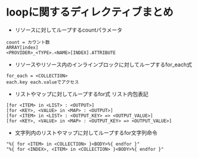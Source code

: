 # loopに関するディレクティブまとめ
* リソースに対してループするcountパラメータ
```
count = カウント数
ARRAY[index]
<PROVIDER>_<TYPE>.<NAME>[INDEX].ATTRIBUTE
```

* リソースやリソース内のインラインブロックに対してループするfor_each式
```
for_each = <COLLECTION>
each.key each.valueでアクセス
```

* リストやマップに対してループするfor式
リスト内包表記
```
[for <ITEM> in <LIST> : <OUTPUT>]
[for <KEY>, <VALUE> in <MAP> : <OUTPUT>]
[for <ITEM> in <LIST> : <OUTPUT_KEY> => <OUTPUT_VALUE>]
[for <KEY>, <VALUE> in <MAP> : <OUTPUT_KEY> => <OUTPUT_VALUE>]
```

* 文字列内のリストやマップに対してループするfor文字列命令
```
"%{ for <ITEM> in <COLLECTION> }<BODY>%{ endfor }"
"%{ for <INDEX>, <ITEM> in <COLLECTION> }<BODY>%{ endfor }"
```